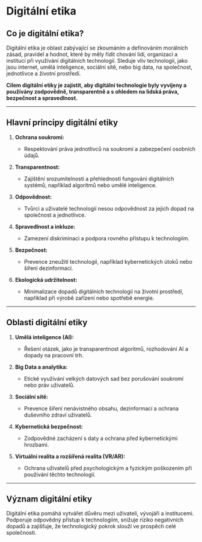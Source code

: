 # Digitální etika

## Co je digitální etika?
Digitální etika je oblast zabývající se zkoumáním a definováním morálních zásad, pravidel a hodnot, které by měly řídit chování lidí, organizací a institucí při využívání digitálních technologií. Sleduje vliv technologií, jako jsou internet, umělá inteligence, sociální sítě, nebo big data, na společnost, jednotlivce a životní prostředí.

**Cílem digitální etiky je zajistit, aby digitální technologie byly vyvíjeny a používány zodpovědně, transparentně a s ohledem na lidská práva, bezpečnost a spravedlnost.**

---
## Hlavní principy digitální etiky

1. **Ochrana soukromí:**
   - Respektování práva jednotlivců na soukromí a zabezpečení osobních údajů.

2. **Transparentnost:**
   - Zajištění srozumitelnosti a přehlednosti fungování digitálních systémů, například algoritmů nebo umělé inteligence.

3. **Odpovědnost:**
   - Tvůrci a uživatelé technologií nesou odpovědnost za jejich dopad na společnost a jednotlivce.

4. **Spravedlnost a inkluze:**
   - Zamezení diskriminaci a podpora rovného přístupu k technologiím.

5. **Bezpečnost:**
   - Prevence zneužití technologií, například kybernetických útoků nebo šíření dezinformací.

6. **Ekologická udržitelnost:**
   - Minimalizace dopadů digitálních technologií na životní prostředí, například při výrobě zařízení nebo spotřebě energie.

---
## Oblasti digitální etiky

1. **Umělá inteligence (AI):**
   - Řešení otázek, jako je transparentnost algoritmů, rozhodování AI a dopady na pracovní trh.

2. **Big Data a analytika:**
   - Etické využívání velkých datových sad bez porušování soukromí nebo práv uživatelů.

3. **Sociální sítě:**
   - Prevence šíření nenávistného obsahu, dezinformací a ochrana duševního zdraví uživatelů.

4. **Kybernetická bezpečnost:**
   - Zodpovědné zacházení s daty a ochrana před kybernetickými hrozbami.

5. **Virtuální realita a rozšířená realita (VR/AR):**
   - Ochrana uživatelů před psychologickým a fyzickým poškozením při používání těchto technologií.

---
## Význam digitální etiky

Digitální etika pomáhá vytvářet důvěru mezi uživateli, vývojáři a institucemi. Podporuje odpovědný přístup k technologiím, snižuje riziko negativních dopadů a zajišťuje, že technologický pokrok slouží ve prospěch celé společnosti. 
